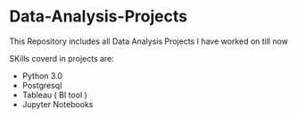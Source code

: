 # Data-Analysis-Projects

This Repository includes all Data Analysis Projects I have worked on till now

SKills coverd in projects are:
* Python 3.0
* Postgresql
* Tableau ( BI tool )
* Jupyter Notebooks
